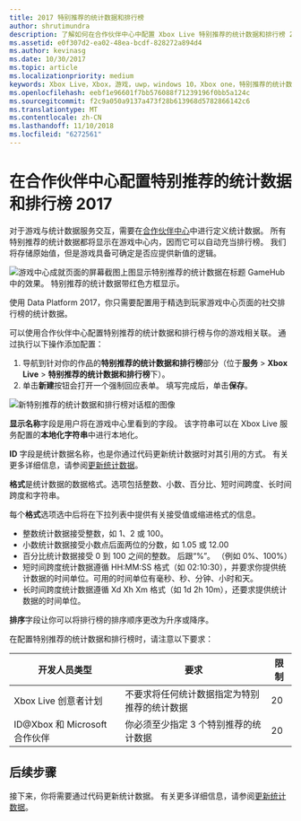 ```yaml
---
title: 2017 特别推荐的统计数据和排行榜
author: shrutimundra
description: 了解如何在合作伙伴中心中配置 Xbox Live 特别推荐的统计数据和排行榜 2017
ms.assetid: e0f307d2-ea02-48ea-bcdf-828272a894d4
ms.author: kevinasg
ms.date: 10/30/2017
ms.topic: article
ms.localizationpriority: medium
keywords: Xbox Live，Xbox，游戏，uwp，windows 10，Xbox one，特别推荐的统计数据和排行榜，排行榜，统计数据 2017，合作伙伴中心
ms.openlocfilehash: eebf1e96601f7bb576088f71239196f0bb5a124c
ms.sourcegitcommit: f2c9a050a9137a473f28b613968d5782866142c6
ms.translationtype: MT
ms.contentlocale: zh-CN
ms.lasthandoff: 11/10/2018
ms.locfileid: "6272561"
---
```

# <a name="configuring-featured-stats-and-leaderboards-2017-in-partner-center"></a>在合作伙伴中心配置特别推荐的统计数据和排行榜 2017

对于游戏与统计数据服务交互，需要在[合作伙伴中心](https://partner.microsoft.com/dashboard)中进行定义统计数据。 所有特别推荐的统计数据都将显示在游戏中心内，因而它可以自动充当排行榜。 我们将存储原始值，但是游戏具备可确定是否应提供新值的逻辑。

![游戏中心成就页面的屏幕截图](../../images/dev-center/featured-stats-and-leaderboards/featured-stats-and-leaderboards-2.png)上图显示特别推荐的统计数据在标题 GameHub 中的效果。 特别推荐的统计数据带红色方框显示。

使用 Data Platform 2017，你只需要配置用于精选到玩家游戏中心页面的社交排行榜的统计数据。

可以使用合作伙伴中心配置特别推荐的统计数据和排行榜与你的游戏相关联。 通过执行以下操作添加配置：

1. 导航到针对你的作品的**特别推荐的统计数据和排行榜**部分（位于**服务** > **Xbox Live** > **特别推荐的统计数据和排行榜**下）。
2. 单击**新建**按钮会打开一个强制回应表单。 填写完成后，单击**保存**。

![新特别推荐的统计数据和排行榜对话框的图像](../../images/dev-center/featured-stats-and-leaderboards/featured-stats.png)

**显示名称**字段是用户将在游戏中心里看到的字段。 该字符串可以在 Xbox Live 服务配置的**本地化字符串**中进行本地化。

**ID** 字段是统计数据名称，也是你通过代码更新统计数据时对其引用的方式。 有关更多详细信息，请参阅[更新统计数据](../../leaderboards-and-stats-2017/player-stats-updating.md)。

**格式**是统计数据的数据格式。选项包括整数、小数、百分比、短时间跨度、长时间跨度和字符串。

每个**格式**选项选中后将在下拉列表中提供有关接受值或缩进格式的信息。

* 整数统计数据接受整数，如 1、2 或 100。
* 小数统计数据接受小数点后面两位的分数，如 1.05 或 12.00
* 百分比统计数据接受 0 到 100 之间的整数。 后跟“%”。 （例如 0%、100%）
* 短时间跨度统计数据遵循 HH:MM:SS 格式（如 02:10:30），并要求你提供统计数据的时间单位。可用的时间单位有毫秒、秒、分钟、小时和天。
* 长时间跨度统计数据遵循 Xd Xh Xm 格式（如 1d 2h 10m），还要求提供统计数据的时间单位。

**排序**字段让你可以将排行榜的排序顺序更改为升序或降序。

在配置特别推荐的统计数据和排行榜时，请注意以下要求：

| 开发人员类型 | 要求 | 限制 |
|----------------|-------------|-------|
| Xbox Live 创意者计划 | 不要求将任何统计数据指定为特别推荐的统计数据 | 20 |
| ID@Xbox 和 Microsoft 合作伙伴 | 你必须至少指定 3 个特别推荐的统计数据 | 20 |

## <a name="next-steps"></a>后续步骤

接下来，你将需要通过代码更新统计数据。  有关更多详细信息，请参阅[更新统计数据](../../leaderboards-and-stats-2017/player-stats-updating.md)。
